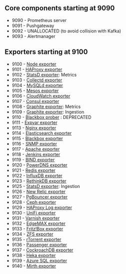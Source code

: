 ## Core components starting at 9090
* 9090 - Prometheus server
* 9091 - Pushgateway
* 9092 - UNALLOCATED (to avoid collision with Kafka)
* 9093 - Alertmanager

## Exporters starting at 9100
* 9100 - [Node exporter](http://github.com/prometheus/node_exporter)
* 9101 - [HAProxy exporter](http://github.com/prometheus/haproxy_exporter)
* 9102 - [StatsD exporter](http://github.com/prometheus/statsd_exporter): Metrics
* 9103 - [Collectd exporter](http://github.com/prometheus/collectd_exporter)
* 9104 - [MySQLd exporter](http://github.com/prometheus/mysqld_exporter)
* 9105 - [Mesos exporter](http://github.com/prometheus/mesos_exporter)
* 9106 - [CloudWatch exporter](http://github.com/prometheus/cloudwatch_exporter)
* 9107 - [Consul exporter](http://github.com/prometheus/consul_exporter)
* 9108 - [Graphite exporter](http://github.com/prometheus/graphite_exporter): Metrics
* 9109 - [Graphite exporter](http://github.com/prometheus/graphite_exporter): Ingestion
* 9110 - [Blackbox prober](/discordianfish/blackbox_prober) : DEPRECATED
* 9111 - [Expvar exporter](/docker-infra/expvar_exporter)
* 9113 - [Nginx exporter](/discordianfish/nginx_exporter)
* 9114 - [Elasticsearch exporter](/docker-infra/elasticsearch_exporter)
* 9115 - [Blackbox exporter](http://github.com/prometheus/blackbox_exporter)
* 9116 - [SNMP exporter](http://github.com/prometheus/snmp_exporter)
* 9117 - [Apache exporter](https://github.com/neezgee/apache_exporter)
* 9118 - [Jenkins exporter](https://github.com/RobustPerception/python_examples/tree/master/jenkins_exporter)
* 9119 - [BIND exporter](https://github.com/digitalocean/bind_exporter)
* 9120 - [PowerDNS exporter](https://github.com/janeczku/powerdns_exporter)
* 9121 - [Redis exporter](https://github.com/oliver006/redis_exporter)
* 9122 - [InfluxDB exporter](https://github.com/prometheus/influxdb_exporter)
* 9123 - [RethinkDB exporter](https://github.com/oliver006/rethinkdb_exporter)
* 9125 - [StatsD exporter](http://github.com/prometheus/statsd_exporter): Ingestion
* 9126 - [New Relic exporter](https://github.com/jfindley/newrelic_exporter)
* 9127 - [PgBouncer exporter](http://git.cbaines.net/prometheus-pgbouncer-exporter/)
* 9128 - [Ceph exporter](https://github.com/digitalocean/ceph_exporter/)
* 9129 - [HAProxy Log exporter](http://git.cbaines.net/prometheus-haproxy-log-exporter/)
* 9130 - [UniFi exporter](https://github.com/mdlayher/unifi_exporter)
* 9131 - [Varnish exporter](https://github.com/jonnenauha/prometheus_varnish_exporter)
* 9132 - [EdgeMAX exporter](https://github.com/mdlayher/edgemax_exporter)
* 9133 - [Fritz!Box exporter](https://github.com/ndecker/fritzbox_exporter)
* 9134 - [ZFS exporter](https://github.com/eliothedeman/zfs_exporter)
* 9135 - [rTorrent exporter](https://github.com/mdlayher/rtorrent_exporter)
* 9136 - [Passenger exporter](https://github.com/soundcloud/passenger_exporter)
* 9137 - [CockroachDB exporter](https://github.com/mdlayher/cockroachdb_exporter)
* 9138 - [Heka exporter](https://github.com/imgix/heka_exporter)
* 9139 - [Azure SQL exporter](https://github.com/iamseth/azure_sql_exporter)
* 9140 - [Mirth exporter](https://github.com/vynca/mirth_exporter)